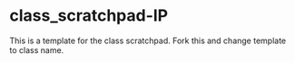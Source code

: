# class_scratchpad-IP
This is a template for the class scratchpad. Fork this and change template to class name.
